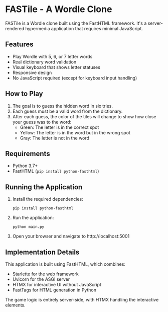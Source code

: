 # FASTile - A Wordle Clone

FASTile is a Wordle clone built using the FastHTML framework. It's a server-rendered hypermedia application that requires minimal JavaScript.

## Features

- Play Wordle with 5, 6, or 7 letter words
- Real dictionary word validation
- Visual keyboard that shows letter statuses
- Responsive design
- No JavaScript required (except for keyboard input handling)

## How to Play

1. The goal is to guess the hidden word in six tries.
2. Each guess must be a valid word from the dictionary.
3. After each guess, the color of the tiles will change to show how close your guess was to the word:
   - Green: The letter is in the correct spot
   - Yellow: The letter is in the word but in the wrong spot
   - Gray: The letter is not in the word

## Requirements

- Python 3.7+
- FastHTML (`pip install python-fasthtml`)

## Running the Application

1. Install the required dependencies:
   ```
   pip install python-fasthtml
   ```

2. Run the application:
   ```
   python main.py
   ```

3. Open your browser and navigate to http://localhost:5001

## Implementation Details

This application is built using FastHTML, which combines:
- Starlette for the web framework
- Uvicorn for the ASGI server
- HTMX for interactive UI without JavaScript
- FastTags for HTML generation in Python

The game logic is entirely server-side, with HTMX handling the interactive elements.
